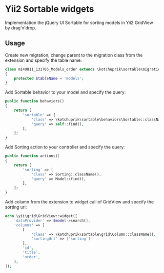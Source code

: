 # Yii2 Sortable widgets

Implementation the jQuery UI Sortable for sorting models in Yii2 GridView by drag'n'drop.

## Usage

Create new migration, change parent to the migration class from the extension and specify the table name:

```php
class m140811_131705_Models_order extends \kotchuprik\sortable\migrations\Migration
{
    protected $tableName = 'models';
}
```

Add Sortable behavior to your model and specify the query:

```php
public function behaviors()
{
    return [
        'sortable' => [
            'class' => \kotchuprik\sortable\behaviors\Sortable::className(),
            'query' => self::find(),
        ],
    ];
}
```

Add Sorting action to your controller and specify the query:

```php
public function actions()
{
    return [
        'sorting' => [
            'class' => Sorting::className(),
            'query' => Model::find(),
        ],
    ];
}
```

Add column from the extension to widget call of GridView and specify the sorting url:

```php
echo \yii\grid\GridView::widget([
    'dataProvider' => $model->search(),
    'columns' => [
        [
            'class' => \kotchuprik\sortable\grid\Column::className(),
            'sortingUrl' => ['sorting']
        ],
        'id',
        'title',
        'order',
    ],
]);
```
